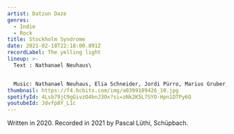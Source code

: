 ```yaml
---
artist: Datzun Daze
genres:
  - Indie
  - Rock
title: Stockholm Syndrome
date: 2021-02-18T22:18:00.891Z
recordLabel: The yelling light
lineup: >-
  Text : Nathanael Neuhaus\


  Music: Nathanael Neuhaus, Elia Schneider, Jordi Pürro, Marius Gruber, Maurin Pürro
thumbnail: https://f4.bcbits.com/img/a0399189426_10.jpg
spotifyId: 4Lsb79jC9gGivzO4bnJ3Ox?si=zNk2K5L7SYO-Hpn1DTPy6Q
youtubeId: Jdvfp8Y_L1c
---
```


Written in 2020. Recorded in 2021 by Pascal Lüthi, Schüpbach.